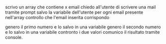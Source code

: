 scrivo un array che contiene x email
chiedo all'utente di scrivere una mail tramite prompt
salvo la variabile dell'utente
per ogni email presente nell'array controllo che l'email inserita corrispondo




genero il primo numero e lo salvo in una variabile
genero il secondo numero e lo salvo in una variabile
contronto i due valori
comunico il risultato tramite console.